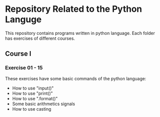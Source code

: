 # Repository Related to the Python Languge
This repository contains programs written in python language. Each folder has exercises of different courses.

## Course I
### Exercise 01 - 15
These exercises have some basic commands of the python language: 

* How to use "input()"
* How to use "print()"
* How to use ".format()"
* Some basic arithmetics signals
* How to use casting
